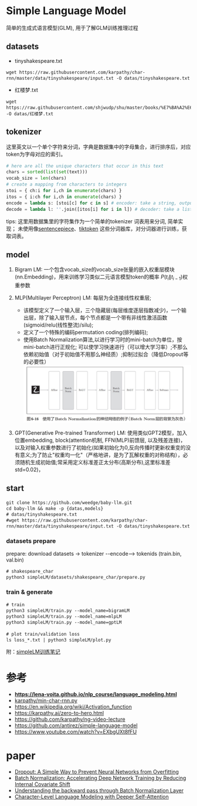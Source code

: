 # Simple Language Model
简单的生成式语言模型(GLM), 用于了解GLM训练推理过程
## datasets
- tinyshakespeare.txt
```shell
wget https://raw.githubusercontent.com/karpathy/char-rnn/master/data/tinyshakespeare/input.txt -O datas/tinyshakespeare.txt
```
- 红楼梦.txt
```shell
wget https://raw.githubusercontent.com/shjwudp/shu/master/books/%E7%BA%A2%E6%A5%BC%E6%A2%A6.txt -O datas/红楼梦.txt
```
## tokenizer
这里英文以一个单个字符来分词，字典是数据集中的字母集合，进行排序后，对应token为字母对应的索引。
```python
# here are all the unique characters that occur in this text
chars = sorted(list(set(text)))
vocab_size = len(chars)
# create a mapping from characters to integers
stoi = { ch:i for i,ch in enumerate(chars) }
itos = { i:ch for i,ch in enumerate(chars) }
encode = lambda s: [stoi[c] for c in s] # encoder: take a string, output a list of integers
decode = lambda l: ''.join([itos[i] for i in l]) # decoder: take a list of integers, output a string
```
tips: 这里用数据集里的字符集作为一个简单的tokenizer 词表用来分词, 简单实现； 未使用像[sentencepiece](https://github.com/google/sentencepiece)、[tiktoken](https://github.com/openai/tiktoken) 这些分词器库，对分词器进行训练，获取词表。

## model
1. Bigram LM: 一个包含vocab_size的vocab_size张量的嵌入权重层模块(nn.Embedding)，用来训练学习类似二元语言模型token的概率 $P(t_i\|t_{i-1})$权重参数

2. MLP(Multilayer Perceptron) LM: 每层为全连接线性权重层;  
   - 该模型定义了一个输入层，三个隐藏层(每层维度逐层指数减少)，一个输出层，除了输入层节点，每个节点都是一个带有非线性激活函数(sigmoid/relu(线性整流)/silu); 
   - 定义了一个特殊的编码permutation coding(排列编码);
   - 使用Batch Normalization算法,以进行学习时的mini-batch为单位，按mini-batch进行正规化; 可以使学习快速进行（可以增大学习率）;不那么依赖初始值（对于初始值不用那么神经质）;抑制过拟合（降低Dropout等的必要性）
  ![](https://raw.githubusercontent.com/weedge/mypic/master/llm/llm-knowledge-point-all-u-need/3.jpg)
  

3. GPT(Generative Pre-trained Transformer) LM: 使用类似GPT2模型，加入位置embedding, block(attention机制, FFN(MLP)前馈层, 以及残差连接)， 以及对输入权重参数进行了初始化(如果初始化为0,反向传播时更新权重变的没有意义;为了防止"权重均一化"（严格地讲，是为了瓦解权重的对称结构），必须随机生成初始值;常采用定义标准差正太分布(高斯分布),这里标准差std=0.02)，


## start
```shell
git clone https://github.com/weedge/baby-llm.git
cd baby-llm && make -p {datas,models}
# datas/tinyshakespeare.txt
#wget https://raw.githubusercontent.com/karpathy/char-rnn/master/data/tinyshakespeare/input.txt -O datas/tinyshakespeare.txt
```

### datasets prepare
prepare: download datasets -> tokenizer --encode--> tokenids (train.bin, val.bin)
```shell
# shakespeare_char
python3 simpleLM/datasets/shakespeare_char/prepare.py
```

### train & generate
```shell
# train
python3 simpleLM/train.py --model_name=bigramLM
python3 simpleLM/train.py --model_name=mlpLM
python3 simpleLM/train.py --model_name=gptLM

# plot train/validation loss
ls loss_*.txt | python3 simpleLM/plot.py 
```
附：[simpleLM训练笔记](https://github.com/weedge/doraemon-nb/blob/main/simple_lm.ipynb)


# 参考
- **https://lena-voita.github.io/nlp_course/language_modeling.html**
- [ karpathy/min-char-rnn.py](https://gist.github.com/karpathy/d4dee566867f8291f086)
- https://en.wikipedia.org/wiki/Activation_function
- https://karpathy.ai/zero-to-hero.html
- https://github.com/karpathy/ng-video-lecture
- https://github.com/antirez/simple-language-model
- https://www.youtube.com/watch?v=EXbgUXt8fFU

# paper
- [Dropout: A Simple Way to Prevent Neural Networks from Overfitting](https://jmlr.org/papers/volume15/srivastava14a/srivastava14a.pdf)
- [Batch Normalization: Accelerating Deep Network Training by Reducing Internal Covariate Shift](https://arxiv.org/pdf/1502.03167.pdf)
- [Understanding the backward pass through Batch Normalization Layer](https://kratzert.github.io/2016/02/12/understanding-the-gradient-flow-through-the-batch-normalization-layer.html)
- [Character-Level Language Modeling with Deeper Self-Attention](https://arxiv.org/pdf/1808.04444.pdf)
